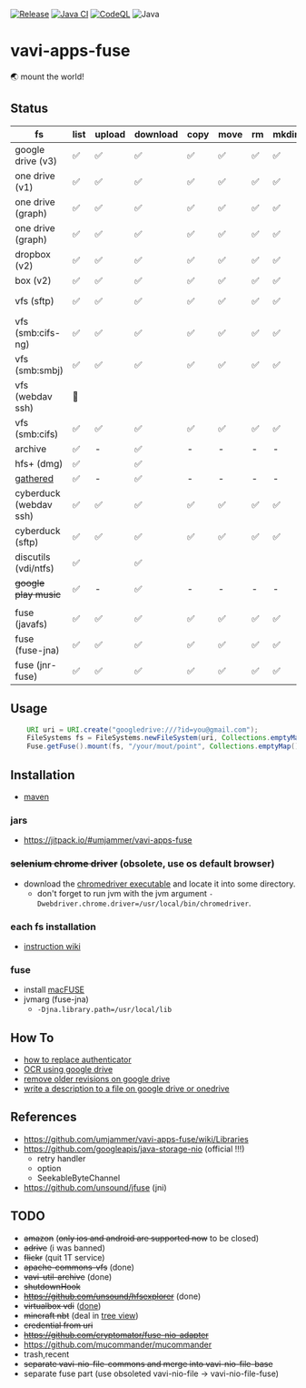 [![Release](https://jitpack.io/v/umjammer/vavi-apps-fuse.svg)](https://jitpack.io/#umjammer/vavi-apps-fuse)
[![Java CI](https://github.com/umjammer/vavi-apps-fuse/actions/workflows/maven.yml/badge.svg)](https://github.com/umjammer/vavi-apps-fuse/actions)
[![CodeQL](https://github.com/umjammer/vavi-apps-fuse/actions/workflows/codeql-analysis.yml/badge.svg)](https://github.com/umjammer/vavi-apps-fuse/actions/workflows/codeql-analysis.yml)
![Java](https://img.shields.io/badge/Java-17-b07219)

# vavi-apps-fuse

🌏 mount the world!

## Status

| fs                 | list | upload | download | copy | move | rm | mkdir | cache | watch | project | library                                                                                                                                     |
|--------------------|------|--------|----------|------|------|----|-------|-------|-------|---------|---------------------------------------------------------------------------------------------------------------------------------------------|
| google drive (v3)  | ✅    | ✅   | ✅       | ✅    | ✅   | ✅ | ✅    | ✅     | 🚧    | [sub module](vavi-nio-file-googledrive) | [google-api-services-drive](https://developers.google.com/api-client-library/java/)                                                         |
| one drive (v1)     | ✅    | ✅   | ✅       | ✅    | ✅   | ✅ | ✅    | ✅     | 🚧    | [sub module](vavi-nio-file-onedrive) | [OneDriveJavaSDK](https://github.com/umjammer/OneDriveJavaSDK)                                                                              |
| one drive (graph)  | ✅    | ✅   | ✅       | ✅    | ✅   | ✅ | ✅    | ✅     | 🚧    | [sub module](vavi-nio-file-onedrive3) | [onedrive-java-client](https://github.com/iterate-ch/onedrive-java-client)                                                                      |
| one drive (graph)  | ✅    | ✅   | ✅       | ✅    | ✅   | ✅ | ✅    | ✅     | 🚧    | [sub module](vavi-nio-file-onedrive4) | [msgraph-sdk-java](https://github.com/microsoftgraph/msgraph-sdk-java)                                                                  |
| dropbox (v2)       | ✅    | ✅   | ✅       | ✅    | ✅   | ✅ | ✅    | ✅     | 🚧    | [java7-fs-dropbox](https://github.com/umjammer/java7-fs-dropbox) |                                                                                                                                             |
| box (v2)           | ✅    | ✅   | ✅       | ✅    | ✅   | ✅ | ✅    | ✅     | 🚧    | [java7-fs-box](https://github.com/umjammer/java7-fs-box) |                                                                                                                                             |
| vfs (sftp)         | ✅    | ✅   | ✅       | ✅    | ✅   | ✅ | ✅    | -     |       | [sub module](vavi-nio-file-vfs) | [commons-vfs2](https://commons.apache.org/proper/commons-vfs/), [jsch](http://www.jcraft.com/jsch/)                                         |
| vfs (smb:cifs-ng)  | ✅    | ✅   | ✅       | ✅    | ✅   | ✅ | ✅    | -     |       | [sub module](vavi-nio-file-vfs) | [commons-vfs2-cifs](https://github.com/vbauer/commons-vfs2-cifs), [jcifs-ng](https://github.com/AgNO3/jcifs-ng)                             |
| vfs (smb:smbj)     | ✅    | ✅   | ✅       | ✅    | ✅   | ✅ | ✅    | -     |       | [sub module](vavi-nio-file-vfs) | [commons-vfs2-smb](https://github.com/umjammer/commons-vfs2-smb)                                                                            |
| vfs (webdav ssh)   | 🚧    |      |          |      |      |     |       |       |       | [sub module](vavi-nio-file-vfs) | [commons-vfs2-jackrabbit2](https://commons.apache.org/proper/commons-vfs/commons-vfs2-jackrabbit2/)                                         |
| vfs (smb:cifs)     | ✅    | ✅   | ✅       | ✅   | ✅    | ✅ | ✅    | -     |       | [sub module](vavi-nio-file-vfs) | [commons-vfs2-sandbox](https://commons.apache.org/proper/commons-vfs/commons-vfs2-sandbox/), [jcifs-ng](https://github.com/AgNO3/jcifs-ng/) |
| archive            | ✅    | -    | ✅       | -    | -    | -   | -     | -     |       | [sub module](vavi-nio-file-archive) | [vavi-util-archive](https://github.com/umjammer/vavi-util-archive)                                                                          |
| hfs+ (dmg)         | ✅    |      | ✅       |      |      |     |       |       |       | [sub module](vavi-nio-file-hfs) | [hfsexplorer](https://github.com/umjammer/hfsexplorer)                                                                                      |
| [gathered](https://github.com/umjammer/vavi-apps-fuse/wiki/GatheredFileSystem) | ✅ | - | ✅ | -    | -    | - | - | -     | | [sub module](vavi-nio-file-gathered) | -                                                                                                                                           |
| cyberduck (webdav ssh) | ✅ | ✅  | ✅       | ✅    | ✅    | ✅ | ✅   | ✅     |       | [vavi-nio-file-cyberduck](https://github.com/umjammer/vavi-nio-file-cyberduck) | [cyberduck.webdav](https://github.com/iterate-ch/cyberduck/)                                                                                |
| cyberduck (sftp)   | ✅    | ✅   | ✅       | ✅    | ✅    | ✅ | ✅   | ✅     |       | [vavi-nio-file-cyberduck](https://github.com/umjammer/vavi-nio-file-cyberduck) | [cyberduck.ssh](https://github.com/iterate-ch/cyberduck/)                                                                                   |
| discutils (vdi/ntfs) | ✅  |      | ✅       |      |      |     |      |       |       | [vavi-nio-file-discutils](https://github.com/umjammer/vavi-nio-file-discutils) |                                                                                                                                             |
| ~~google play music~~ | ✅ | -    | ✅       | -    | -    | -   | -    | -     |       | [vavi-nio-file-googleplaymusic](https://github.com/umjammer/vavi-nio-file-googleplaymusic) | [gplaymusic](https://github.com/umjammer/gplaymusic)                                                                                        |
||||||
| fuse (javafs)      | ✅    | ✅   | ✅       | ✅    | ✅    | ✅  | ✅   | ✅     |       | [sub module](vavi-net-fuse) | [javafs](https://github.com/umjammer/javafs)                                                                                                |
| fuse (fuse-jna)    | ✅    | ✅   | ✅       | ✅    | ✅    | ✅  | ✅   | ✅     |       | [sub module](vavi-net-fuse) | [fuse-jna](https://github.com/EtiennePerot/fuse-jna)                                                                                        |
| fuse (jnr-fuse)    | ✅    | ✅   | ✅       | ✅    | ✅    | ✅  | ✅   | ✅     |       | [sub module](vavi-net-fuse) | [jnr-fuse](https://github.com/SerCeMan/jnr-fuse)                                                                                            |

## Usage

```java
    URI uri = URI.create("googledrive:///?id=you@gmail.com");
    FileSystems fs = FileSystems.newFileSystem(uri, Collections.emptyMap());
    Fuse.getFuse().mount(fs, "/your/mout/point", Collections.emptyMap());
```

## Installation

 * [maven](https://jitpack.io/#umjammer/vavi-apps-fuse)

### jars

 * https://jitpack.io/#umjammer/vavi-apps-fuse

### ~~selenium chrome driver~~ (obsolete, use os default browser)

 * download the [chromedriver executable](https://chromedriver.chromium.org/downloads) and locate it into some directory.
   * don't forget to run jvm with the jvm argument `-Dwebdriver.chrome.driver=/usr/local/bin/chromedriver`.

### each fs installation

 * [instruction wiki](https://github.com/umjammer/vavi-apps-fuse/wiki/Home#installation)

### fuse

 * install [macFUSE](https://osxfuse.github.io/)
 * jvmarg (fuse-jna)
   * `-Djna.library.path=/usr/local/lib`

## How To

 * [how to replace authenticator](https://github.com/umjammer/vavi-apps-fuse/wiki/HowToReplaceAuthenticator)
 * [OCR using google drive](https://github.com/umjammer/vavi-apps-fuse/blob/ade22cec00d1ca9a3ade45cf4061228a032e4a32/vavi-nio-file-sandbox/src/test/java/GoogleOCR.java)
 * [remove older revisions on google drive](https://github.com/umjammer/vavi-apps-fuse/blob/9608a560f014d515ad95b45de0264dbe3f7c1d62/vavi-nio-file-googledrive/src/test/java/vavi/nio/file/googledrive/Main7.java)
 * [write a description to a file on google drive or onedrive](https://github.com/umjammer/vavi-apps-fuse/blob/9608a560f014d515ad95b45de0264dbe3f7c1d62/vavi-nio-file-sandbox/src/test/java/Descriptor.java)

## References

 * https://github.com/umjammer/vavi-apps-fuse/wiki/Libraries
 * https://github.com/googleapis/java-storage-nio (official !!!)
   * retry handler
   * option
   * SeekableByteChannel
 * https://github.com/unsound/jfuse (jni)

## TODO

 * ~~amazon~~ (~~only ios and android are supported now~~ to be closed)
 * ~~adrive~~ (i was banned)
 * ~~flickr~~ (quit 1T service)
 * ~~apache-commons-vfs~~ (done)
 * ~~vavi-util-archive~~ (done)
 * ~~shutdownHook~~
 * ~~https://github.com/unsound/hfsexplorer~~ (done)
 * ~~virtualbox vdi~~ ([done](https://github.com/umjammer/vavi-nio-file-discutils))
 * ~~mincraft nbt~~ (deal in [tree view](https://github.com/umjammer/vavi-apps-treeview))
 * ~~credential from uri~~
 * ~~https://github.com/cryptomator/fuse-nio-adapter~~
 * https://github.com/mucommander/mucommander
 * trash,recent
 * ~~separate vavi-nio-file-commons and merge into vavi-nio-file-base~~
 * separate fuse part (use obsoleted vavi-nio-file -> vavi-nio-file-fuse)
